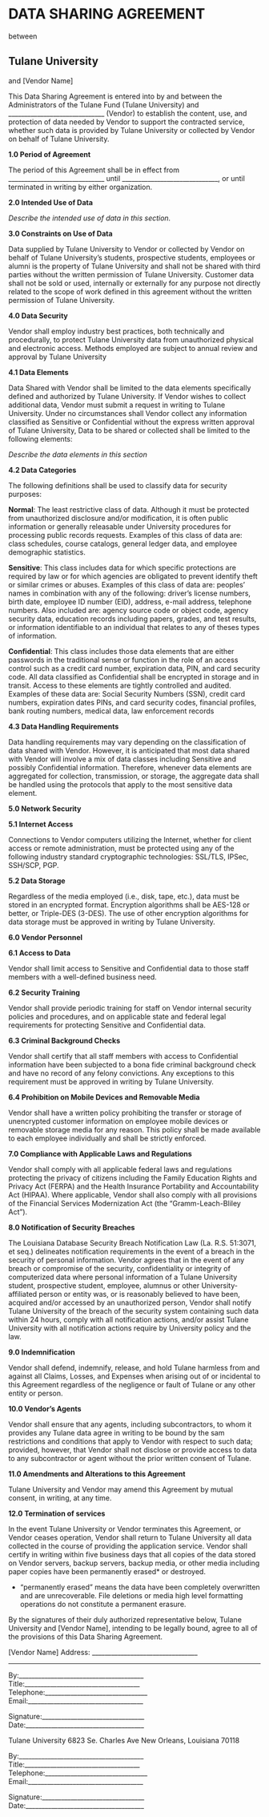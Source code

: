 # DATA SHARING AGREEMENT
between
## Tulane University
and
[Vendor Name]


This Data Sharing Agreement is entered into by and between the Administrators of the Tulane Fund (Tulane University) and ______________________________  (Vendor) to establish the content, use, and protection of data needed by Vendor to support the contracted service, whether such data is provided by Tulane University or collected by Vendor on behalf of Tulane University.

**1.0 Period of Agreement**

The period of this Agreement shall be in effect from ______________________________ until ______________________________, or until terminated in writing by either organization.

**2.0 Intended Use of Data**

*Describe the intended use of data in this section.*

**3.0 Constraints on Use of Data**

Data supplied by Tulane University to Vendor or collected by Vendor on behalf of Tulane University’s students, prospective students, employees or alumni is the property of Tulane University and shall not be shared with third parties without the written permission of Tulane University. Customer data shall not be sold or used, internally or externally for any purpose not directly related to the scope of work defined in this agreement without the written permission of Tulane University.

**4.0 Data Security**

Vendor shall employ industry best practices, both technically and procedurally, to protect Tulane University data from unauthorized physical and electronic access. Methods employed are subject to annual review and approval by Tulane University

**4.1  Data Elements**

Data Shared with Vendor shall be limited to the data elements specifically defined and authorized by Tulane University. If Vendor wishes to collect additional data, Vendor must submit a request in writing to Tulane University. Under no circumstances shall Vendor collect any information classified as Sensitive or Confidential without the express written approval of Tulane University, Data to be shared or collected shall be limited to the following elements:

*Describe the data elements in this section*

**4.2  Data Categories**

The following definitions shall be used to classify data for security purposes: 

**Normal**: The least restrictive class of data. Although it must be protected from unauthorized disclosure and/or modification, it is often public information or generally releasable under University procedures for processing public records requests. Examples of this class of data are: class schedules, course catalogs, general ledger data, and employee demographic statistics.

**Sensitive**: This class includes data for which specific protections are required by law or for which agencies are obligated to prevent identify theft or similar crimes or abuses. Examples of this class of data are: peoples’ names in combination with any of the following: driver’s license numbers, birth date, employee ID number (EID), address, e-mail address, telephone numbers. Also included are: agency source code or object code, agency security data, education records including papers, grades, and test results, or information identifiable to an individual that relates to any of theses types of information.

**Confidential**: This class includes those data elements that are either passwords in the traditional sense or function in the role of an access control such as a credit card number, expiration data, PIN, and card security code. All data classified as Confidential shall be encrypted in storage and in transit. Access to these elements are tightly controlled and audited. Examples of these data are: Social Security Numbers (SSN), credit card numbers, expiration dates PINs, and card security codes, financial profiles, bank routing numbers, medical data, law enforcement records

**4.3  Data Handling Requirements**

Data handling requirements may vary depending on the classification of data shared with Vendor. However, it is anticipated that most data shared with Vendor will involve a mix of data classes including Sensitive and possibly Confidential information. Therefore, whenever data elements are aggregated for collection, transmission, or storage, the aggregate data shall be handled using the protocols that apply to the most sensitive data element.

**5.0 Network Security**

**5.1  Internet Access**

Connections to Vendor computers utilizing the Internet, whether for client access or remote administration, must be protected using any of the following industry standard cryptographic technologies: SSL/TLS, IPSec, SSH/SCP, PGP.

**5.2  Data Storage**

Regardless of the media employed (i.e., disk, tape, etc.), data must be stored in an encrypted format. Encryption algorithms shall be AES-128 or better, or Triple-DES (3-DES). The use of other encryption algorithms for data storage must be approved in writing by Tulane University.

**6.0 Vendor Personnel**

**6.1  Access to Data**

Vendor shall limit access to Sensitive and Confidential data to those staff members with a well-defined business need.

**6.2  Security Training**

Vendor shall provide periodic training for staff on Vendor internal security policies and procedures, and on applicable state and federal legal requirements for protecting Sensitive and Confidential data.

**6.3  Criminal Background Checks**

Vendor shall certify that all staff members with access to Confidential information have been subjected to a bona fide criminal background check and have no record of any felony convictions. Any exceptions to this requirement must be approved in writing by Tulane University.

**6.4  Prohibition on Mobile Devices and Removable Media**

Vendor shall have a written policy prohibiting the transfer or storage of unencrypted customer information on employee mobile devices or removable storage media for any reason. This policy shall be made available to each employee individually and shall be strictly enforced.

**7.0 Compliance with Applicable Laws and Regulations**

Vendor shall comply with all applicable federal laws and regulations protecting the privacy of citizens including the Family Education Rights and Privacy Act (FERPA) and the Health Insurance Portability and Accountability Act (HIPAA). Where applicable, Vendor shall also comply with all provisions of the Financial Services Modernization Act (the “Gramm-Leach-Bliley Act”).

**8.0 Notification of Security Breaches**

The Louisiana Database Security Breach Notification Law (La. R.S. 51:3071, et seq.) delineates notification requirements in the event of a breach in the security of personal information. Vendor agrees that in the event of any breach or compromise of the security, confidentiality or integrity of computerized data where personal information of a Tulane University student, prospective student, employee, alumnus or other University-affiliated person or entity was, or is reasonably believed to have been, acquired and/or accessed by an unauthorized person, Vendor shall notify Tulane University of the breach of the security system containing such data within 24 hours, comply with all notification actions, and/or assist Tulane University with all notification actions require by University policy and the law. 

**9.0 Indemnification**

Vendor shall defend, indemnify, release, and hold Tulane harmless from and against all Claims, Losses, and Expenses when arising out of or incidental to this Agreement regardless of the negligence or fault of Tulane or any other entity or person.

**10.0 Vendor’s Agents**

Vendor shall ensure that any agents, including subcontractors, to whom it provides any Tulane data agree in writing to be bound by the sam restrictions and conditions that apply to Vendor with respect to such data; provided, however, that Vendor shall not disclose or provide access to data to any subcontractor or agent without the prior written consent of Tulane.

**11.0 Amendments and Alterations to this Agreement**

Tulane University and Vendor may amend this Agreement by mutual consent, in writing, at any time.

**12.0 Termination of services**

In the event Tulane University or Vendor terminates this Agreement, or Vendor ceases operation, Vendor shall return to Tulane University all data collected in the course of providing the application service. Vendor shall certify in writing within five business days that all copies of the data stored on Vendor servers, backup servers, backup media, or other media including paper copies have been permanently erased* or destroyed.

*	“permanently erased” means the data have been completely overwritten and are unrecoverable. File deletions or media high level formatting operations do not constitute a permanent erasure.


By the signatures of their duly authorized representative below, Tulane University and [Vendor Name], intending to be legally bound, agree to all of the provisions of this Data Sharing Agreement.


 


[Vendor Name]
Address: _________________________________
__________________________________________

By:_______________________________________
Title:____________________________________
Telephone:________________________________
Email:____________________________________

Signature:________________________________
Date:_____________________________________



Tulane University
6823 Se. Charles Ave
New Orleans, Louisiana 70118

By:_______________________________________
Title:____________________________________
Telephone:________________________________
Email:____________________________________

Signature:________________________________
Date:_____________________________________

